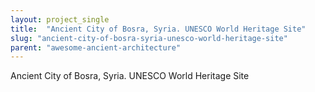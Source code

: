 ```yaml
---
layout: project_single
title:  "Ancient City of Bosra, Syria. UNESCO World Heritage Site"
slug: "ancient-city-of-bosra-syria-unesco-world-heritage-site"
parent: "awesome-ancient-architecture"
---
```

Ancient City of Bosra, Syria. UNESCO World Heritage Site